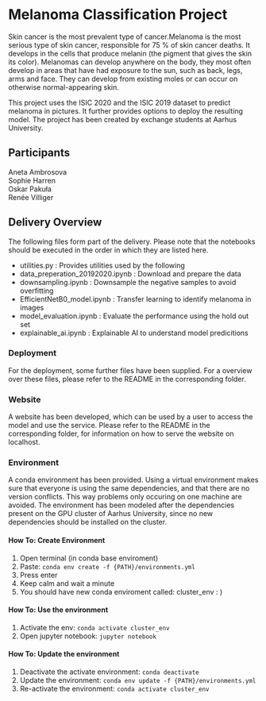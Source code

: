 # Melanoma Classification Project
Skin cancer is the most prevalent type of cancer.Melanoma is the most serious type of skin cancer,  responsible for 75 % of skin cancer deaths. It develops in the cells that produce melanin (the pigment that gives the skin its color). Melanomas can develop anywhere on the body, they most often develop in areas that have had exposure to the sun, such as back, legs, arms and face. They can develop from existing moles or can occur on otherwise normal-appearing skin.


This project uses the ISIC 2020 and the ISIC 2019 dataset to predict melanoma in pictures. It further provides options to deploy the resulting model. The project has been created by exchange students at Aarhus University. 


## Participants
Aneta Ambrosova <br>
Sophie Harren <br>
Oskar Pakuła <br>
Renée Villiger <br>

## Delivery Overview
The following files form part of the delivery. Please note that the notebooks should be executed in the order in which they are listed here.
- utilities.py : Provides utilities used by the following
- data_preperation_20192020.ipynb : Download and prepare the data
- downsampling.ipynb : Downsample the negative samples to avoid overfitting
- EfficientNetB0_model.ipynb : Transfer learning to identify melanoma in images
- model_evaluation.ipynb : Evaluate the performance using the hold out set
- explainable_ai.ipynb : Explainable AI to understand model predicitions

### Deployment 
For the deployment, some further files have been supplied. For a overview over these files, please refer to the README in the corresponding folder. 

### Website
A website has been developed, which can be used by a user to access the model and use the service. Please refer to the README in the corresponding folder, for information on how to serve the website on localhost.

### Environment
A conda environment has been provided. Using a virtual environment makes sure that everyone is using the same dependencies, and that there are no version conflicts. This way problems only occuring on one machine are avoided. The environment has been modeled after the dependencies present on the GPU cluster of Aarhus University, since no new dependencies should be installed on the cluster. 

#### How To: Create Environment
1. Open terminal (in conda base enviroment)
2. Paste: `conda env create -f {PATH}/environments.yml`
3. Press enter
4. Keep calm and wait a minute
5. You should have new conda enviroment called: cluster_env : )

#### How To: Use the environment
1. Activate the env: `conda activate cluster_env`
2. Open jupyter notebook: `jupyter notebook`

#### How To: Update the environment
1. Deactivate the activate environment: `conda deactivate`
2. Update the environment: `conda env update -f {PATH}/environments.yml`
3. Re-activate the environment: `conda activate cluster_env`
